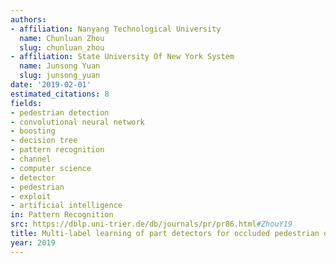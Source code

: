 ```yaml
---
authors:
- affiliation: Nanyang Technological University
  name: Chunluan Zhou
  slug: chunluan_zhou
- affiliation: State University Of New York System
  name: Junsong Yuan
  slug: junsong_yuan
date: '2019-02-01'
estimated_citations: 8
fields:
- pedestrian detection
- convolutional neural network
- boosting
- decision tree
- pattern recognition
- channel
- computer science
- detector
- pedestrian
- exploit
- artificial intelligence
in: Pattern Recognition
src: https://dblp.uni-trier.de/db/journals/pr/pr86.html#ZhouY19
title: Multi-label learning of part detectors for occluded pedestrian detection
year: 2019
---
```

